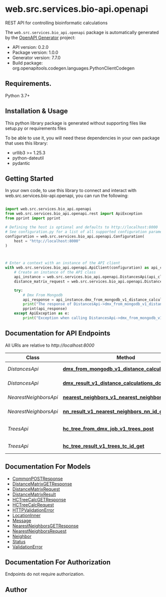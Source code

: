 # web.src.services.bio-api.openapi
REST API for controlling bioinformatic calculations

The `web.src.services.bio_api.openapi` package is automatically generated by the [OpenAPI Generator](https://openapi-generator.tech) project:

- API version: 0.2.0
- Package version: 1.0.0
- Generator version: 7.7.0
- Build package: org.openapitools.codegen.languages.PythonClientCodegen

## Requirements.

Python 3.7+

## Installation & Usage

This python library package is generated without supporting files like setup.py or requirements files

To be able to use it, you will need these dependencies in your own package that uses this library:

* urllib3 >= 1.25.3
* python-dateutil
* pydantic

## Getting Started

In your own code, to use this library to connect and interact with web.src.services.bio-api.openapi,
you can run the following:

```python

import web.src.services.bio_api.openapi
from web.src.services.bio_api.openapi.rest import ApiException
from pprint import pprint

# Defining the host is optional and defaults to http://localhost:8000
# See configuration.py for a list of all supported configuration parameters.
configuration = web.src.services.bio_api.openapi.Configuration(
    host = "http://localhost:8000"
)



# Enter a context with an instance of the API client
with web.src.services.bio_api.openapi.ApiClient(configuration) as api_client:
    # Create an instance of the API class
    api_instance = web.src.services.bio_api.openapi.DistancesApi(api_client)
    distance_matrix_request = web.src.services.bio_api.openapi.DistanceMatrixRequest() # DistanceMatrixRequest | 

    try:
        # Dmx From Mongodb
        api_response = api_instance.dmx_from_mongodb_v1_distance_calculations_post(distance_matrix_request)
        print("The response of DistancesApi->dmx_from_mongodb_v1_distance_calculations_post:\n")
        pprint(api_response)
    except ApiException as e:
        print("Exception when calling DistancesApi->dmx_from_mongodb_v1_distance_calculations_post: %s\n" % e)

```

## Documentation for API Endpoints

All URIs are relative to *http://localhost:8000*

Class | Method | HTTP request | Description
------------ | ------------- | ------------- | -------------
*DistancesApi* | [**dmx_from_mongodb_v1_distance_calculations_post**](web/src/services/bio_api/openapi/docs/DistancesApi.md#dmx_from_mongodb_v1_distance_calculations_post) | **POST** /v1/distance_calculations | Dmx From Mongodb
*DistancesApi* | [**dmx_result_v1_distance_calculations_dc_id_get**](web/src/services/bio_api/openapi/docs/DistancesApi.md#dmx_result_v1_distance_calculations_dc_id_get) | **GET** /v1/distance_calculations/{dc_id} | Dmx Result
*NearestNeighborsApi* | [**nearest_neighbors_v1_nearest_neighbors_post**](web/src/services/bio_api/openapi/docs/NearestNeighborsApi.md#nearest_neighbors_v1_nearest_neighbors_post) | **POST** /v1/nearest_neighbors | Nearest Neighbors
*NearestNeighborsApi* | [**nn_result_v1_nearest_neighbors_nn_id_get**](web/src/services/bio_api/openapi/docs/NearestNeighborsApi.md#nn_result_v1_nearest_neighbors_nn_id_get) | **GET** /v1/nearest_neighbors/{nn_id} | Nn Result
*TreesApi* | [**hc_tree_from_dmx_job_v1_trees_post**](web/src/services/bio_api/openapi/docs/TreesApi.md#hc_tree_from_dmx_job_v1_trees_post) | **POST** /v1/trees | Hc Tree From Dmx Job
*TreesApi* | [**hc_tree_result_v1_trees_tc_id_get**](web/src/services/bio_api/openapi/docs/TreesApi.md#hc_tree_result_v1_trees_tc_id_get) | **GET** /v1/trees/{tc_id} | Hc Tree Result


## Documentation For Models

 - [CommonPOSTResponse](web/src/services/bio_api/openapi/docs/CommonPOSTResponse.md)
 - [DistanceMatrixGETResponse](web/src/services/bio_api/openapi/docs/DistanceMatrixGETResponse.md)
 - [DistanceMatrixRequest](web/src/services/bio_api/openapi/docs/DistanceMatrixRequest.md)
 - [DistanceMatrixResult](web/src/services/bio_api/openapi/docs/DistanceMatrixResult.md)
 - [HCTreeCalcGETResponse](web/src/services/bio_api/openapi/docs/HCTreeCalcGETResponse.md)
 - [HCTreeCalcRequest](web/src/services/bio_api/openapi/docs/HCTreeCalcRequest.md)
 - [HTTPValidationError](web/src/services/bio_api/openapi/docs/HTTPValidationError.md)
 - [LocationInner](web/src/services/bio_api/openapi/docs/LocationInner.md)
 - [Message](web/src/services/bio_api/openapi/docs/Message.md)
 - [NearestNeighborsGETResponse](web/src/services/bio_api/openapi/docs/NearestNeighborsGETResponse.md)
 - [NearestNeighborsRequest](web/src/services/bio_api/openapi/docs/NearestNeighborsRequest.md)
 - [Neighbor](web/src/services/bio_api/openapi/docs/Neighbor.md)
 - [Status](web/src/services/bio_api/openapi/docs/Status.md)
 - [ValidationError](web/src/services/bio_api/openapi/docs/ValidationError.md)


<a id="documentation-for-authorization"></a>
## Documentation For Authorization

Endpoints do not require authorization.


## Author




